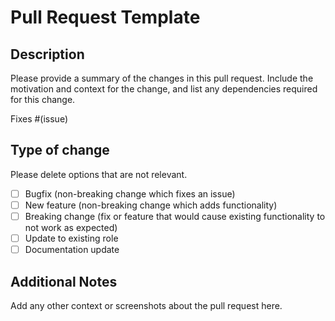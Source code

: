 # Pull Request Template

## Description

Please provide a summary of the changes in this pull request. Include the motivation and context for the change, and list any dependencies required for this change.

Fixes #(issue)

## Type of change

Please delete options that are not relevant.

- [ ] Bugfix (non-breaking change which fixes an issue)
- [ ] New feature (non-breaking change which adds functionality)
- [ ] Breaking change (fix or feature that would cause existing functionality to not work as expected)
- [ ] Update to existing role
- [ ] Documentation update

## Additional Notes

Add any other context or screenshots about the pull request here.
